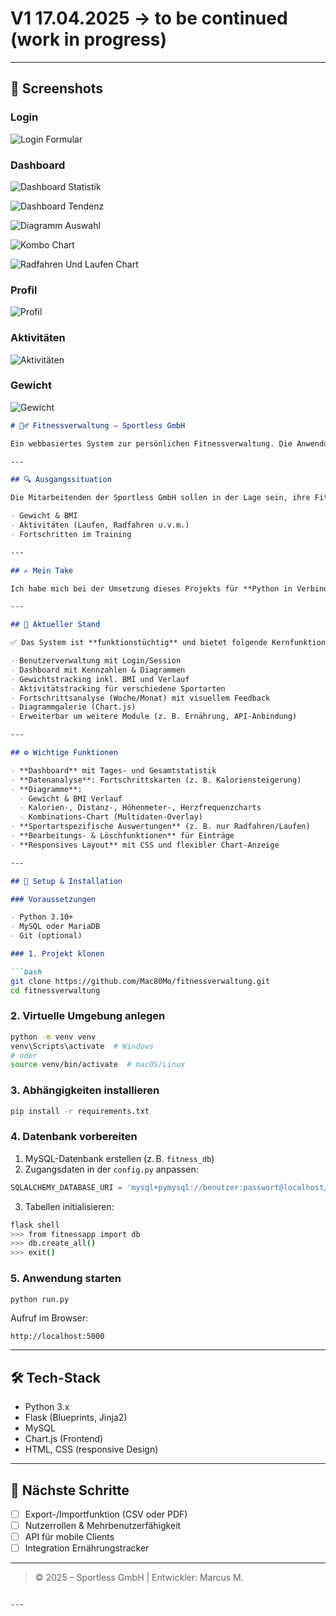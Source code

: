 # V1 17.04.2025 -> to be continued (work in progress)
---

## 📸 Screenshots

### Login
![Login Formular](screenshots/Screenshot-2025-04-17-084524.png)

### Dashboard
![Dashboard Statistik](screenshots/Screenshot-2025-04-17-084622.png)

![Dashboard Tendenz](screenshots/Screenshot-2025-04-17-084644.png)

![Diagramm Auswahl](screenshots/Screenshot-2025-04-17-084714.png)

![Kombo Chart](screenshots/Screenshot-2025-04-17-084732.png)

![Radfahren Und Laufen Chart](screenshots/Screenshot-2025-04-17-084754.png)

### Profil
![Profil](screenshots/Screenshot-2025-04-17-084816.png)

### Aktivitäten
![Aktivitäten](screenshots/Screenshot-2025-04-17-084837.png)

### Gewicht
![Gewicht](screenshots/Screenshot-2025-04-17-084852.png)


```markdown
# 🏋️‍♂️ Fitnessverwaltung – Sportless GmbH

Ein webbasiertes System zur persönlichen Fitnessverwaltung. Die Anwendung wurde mit **Python**, **Flask** und **MySQL** entwickelt und ermöglicht Nutzer:innen, ihre Körperdaten, sportlichen Aktivitäten und Fortschritte übersichtlich zu erfassen und auszuwerten.

---

## 🔍 Ausgangssituation

Die Mitarbeitenden der Sportless GmbH sollen in der Lage sein, ihre Fitnessdaten digital zu erfassen, visualisieren und auswerten zu können. Ziel ist eine modulare Webanwendung zur langfristigen Dokumentation von:

- Gewicht & BMI
- Aktivitäten (Laufen, Radfahren u.v.m.)
- Fortschritten im Training

---

## ✍️ Mein Take

Ich habe mich bei der Umsetzung dieses Projekts für **Python in Verbindung mit Flask** entschieden, um meine Kenntnisse in diesen Technologien zu vertiefen. Dabei habe ich besonderen Wert auf saubere Code-Strukturen, modulare Architektur und eine einfache Benutzerführung gelegt. Das Projekt war für mich sowohl eine technische als auch konzeptionelle Lernreise.

---

## 🚀 Aktueller Stand

✅ Das System ist **funktionstüchtig** und bietet folgende Kernfunktionen:

- Benutzerverwaltung mit Login/Session
- Dashboard mit Kennzahlen & Diagrammen
- Gewichtstracking inkl. BMI und Verlauf
- Aktivitätstracking für verschiedene Sportarten
- Fortschrittsanalyse (Woche/Monat) mit visuellem Feedback
- Diagrammgalerie (Chart.js)
- Erweiterbar um weitere Module (z. B. Ernährung, API-Anbindung)

---

## ⚙️ Wichtige Funktionen

- **Dashboard** mit Tages- und Gesamtstatistik
- **Datenanalyse**: Fortschrittskarten (z. B. Kaloriensteigerung)
- **Diagramme**:
  - Gewicht & BMI Verlauf
  - Kalorien-, Distanz-, Höhenmeter-, Herzfrequenzcharts
  - Kombinations-Chart (Multidaten-Overlay)
- **Sportartspezifische Auswertungen** (z. B. nur Radfahren/Laufen)
- **Bearbeitungs- & Löschfunktionen** für Einträge
- **Responsives Layout** mit CSS und flexibler Chart-Anzeige

---

## 🔧 Setup & Installation

### Voraussetzungen

- Python 3.10+
- MySQL oder MariaDB
- Git (optional)

### 1. Projekt klonen

```bash
git clone https://github.com/Mac80Mo/fitnessverwaltung.git
cd fitnessverwaltung
```

### 2. Virtuelle Umgebung anlegen

```bash
python -m venv venv
venv\Scripts\activate  # Windows
# oder
source venv/bin/activate  # macOS/Linux
```

### 3. Abhängigkeiten installieren

```bash
pip install -r requirements.txt
```

### 4. Datenbank vorbereiten

1. MySQL-Datenbank erstellen (z. B. `fitness_db`)
2. Zugangsdaten in der `config.py` anpassen:

```python
SQLALCHEMY_DATABASE_URI = 'mysql+pymysql://benutzer:passwort@localhost/fitness_db'
```

3. Tabellen initialisieren:

```bash
flask shell
>>> from fitnessapp import db
>>> db.create_all()
>>> exit()
```

### 5. Anwendung starten

```bash
python run.py
```

Aufruf im Browser:

```
http://localhost:5000
```

---

## 🛠️ Tech-Stack

- Python 3.x
- Flask (Blueprints, Jinja2)
- MySQL
- Chart.js (Frontend)
- HTML, CSS (responsive Design)

---

## 🧩 Nächste Schritte

- [ ] Export-/Importfunktion (CSV oder PDF)
- [ ] Nutzerrollen & Mehrbenutzerfähigkeit
- [ ] API für mobile Clients
- [ ] Integration Ernährungstracker

---

> © 2025 – Sportless GmbH | Entwickler: Marcus M.
```

---

